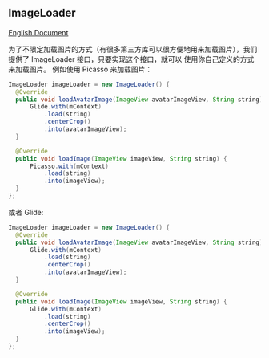 ## ImageLoader
[English Document](./imageLoaderEn.md)

为了不限定加载图片的方式（有很多第三方库可以很方便地用来加载图片），我们提供了 ImageLoader 接口，只要实现这个接口，就可以
使用你自己定义的方式来加载图片。
例如使用 Picasso 来加载图片：
```java
ImageLoader imageLoader = new ImageLoader() {
  @Override
  public void loadAvatarImage(ImageView avatarImageView, String string) {
      Glide.with(mContext)
          .load(string)
          .centerCrop()
          .into(avatarImageView);
  }

  @Override
  public void loadImage(ImageView imageView, String string) {
      Picasso.with(mContext)
          .load(string)
          .into(imageView);
  }
};
```

或者 Glide:
```java
ImageLoader imageLoader = new ImageLoader() {
  @Override
  public void loadAvatarImage(ImageView avatarImageView, String string) {
      Glide.with(mContext)
          .load(string)
          .centerCrop()
          .into(avatarImageView);
  }

  @Override
  public void loadImage(ImageView imageView, String string) {
      Glide.with(mContext)
          .load(string)
          .centerCrop()
          .into(imageView);
  }
};
```
